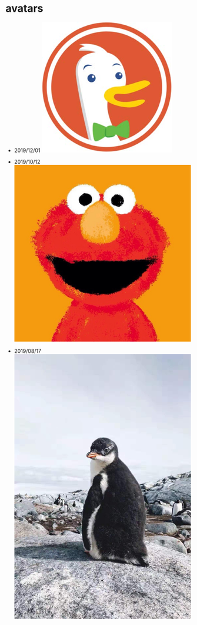 # avatars

* 2019/12/01
![2019/12/01](/imgs/duckduckgo.jpeg)

* 2019/10/12
![2019/10/12](/imgs/zhimajie.jpeg)

* 2019/08/17
![2019/08/17](/imgs/WechatIMG193.jpeg)
